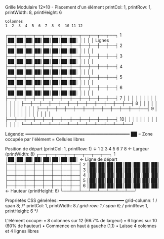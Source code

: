Grille Modulaire 12×10 - Placement d'un élément
printCol: 1, printRow: 1, printWidth: 8, printHeight: 6

    Colonnes
    1  2  3  4  5  6  7  8  9  10 11 12
  ┌──┬──┬──┬──┬──┬──┬──┬──┬──┬──┬──┬──┐
1 │██│██│██│██│██│██│██│██│  │  │  │  │ Lignes
  ├──┼──┼──┼──┼──┼──┼──┼──┼──┼──┼──┼──┤
2 │██│██│██│██│██│██│██│██│  │  │  │  │
  ├──┼──┼──┼──┼──┼──┼──┼──┼──┼──┼──┼──┤
3 │██│██│██│██│██│██│██│██│  │  │  │  │
  ├──┼──┼──┼──┼──┼──┼──┼──┼──┼──┼──┼──┤
4 │██│██│██│██│██│██│██│██│  │  │  │  │
  ├──┼──┼──┼──┼──┼──┼──┼──┼──┼──┼──┼──┤
5 │██│██│██│██│██│██│██│██│  │  │  │  │
  ├──┼──┼──┼──┼──┼──┼──┼──┼──┼──┼──┼──┤
6 │██│██│██│██│██│██│██│██│  │  │  │  │
  ├──┼──┼──┼──┼──┼──┼──┼──┼──┼──┼──┼──┤
7 │  │  │  │  │  │  │  │  │  │  │  │  │
  ├──┼──┼──┼──┼──┼──┼──┼──┼──┼──┼──┼──┤
8 │  │  │  │  │  │  │  │  │  │  │  │  │
  ├──┼──┼──┼──┼──┼──┼──┼──┼──┼──┼──┼──┤
9 │  │  │  │  │  │  │  │  │  │  │  │  │
  ├──┼──┼──┼──┼──┼──┼──┼──┼──┼──┼──┼──┤
10│  │  │  │  │  │  │  │  │  │  │  │  │
  └──┴──┴──┴──┴──┴──┴──┴──┴──┴──┴──┴──┘

Légende:
━━━━━━━━━━━━━━━━━━━━━━━━━━━━━━━━━━━━━━━━
██ = Zone occupée par l'élément
   = Cellules libres

Position de départ (printCol: 1, printRow: 1)
         ↓
    1  2  3  4  5  6  7  8 ← Largeur (printWidth: 8)
  ┌──┬──┬──┬──┬──┬──┬──┬──┐
1 │██│██│██│██│██│██│██│██│ ← Ligne de départ
  ├──┼──┼──┼──┼──┼──┼──┼──┤
2 │██│██│██│██│██│██│██│██│
  ├──┼──┼──┼──┼──┼──┼──┼──┤
3 │██│██│██│██│██│██│██│██│
  ├──┼──┼──┼──┼──┼──┼──┼──┤
4 │██│██│██│██│██│██│██│██│
  ├──┼──┼──┼──┼──┼──┼──┼──┤
5 │██│██│██│██│██│██│██│██│
  ├──┼──┼──┼──┼──┼──┼──┼──┤
6 │██│██│██│██│██│██│██│██│ ← Hauteur (printHeight: 6)
  └──┴──┴──┴──┴──┴──┴──┴──┘

Propriétés CSS générées:
━━━━━━━━━━━━━━━━━━━━━━━━━
grid-column: 1 / span 8;     /* printCol: 1, printWidth: 8 */
grid-row: 1 / span 6;        /* printRow: 1, printHeight: 6 */

L'élément occupe:
• 8 colonnes sur 12 (66.7% de largeur)
• 6 lignes sur 10 (60% de hauteur)
• Commence en haut à gauche (1,1)
• Laisse 4 colonnes et 4 lignes libres